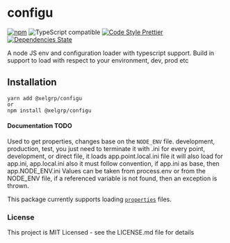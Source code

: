 # configu
[![npm](https://img.shields.io/npm/v/@xelgrp/configu.svg)](https://www.npmjs.com/package/@xelgrp/configu)
![TypeScript compatible](https://img.shields.io/badge/typescript-compatible-brightgreen.svg)
[![Code Style Prettier](https://img.shields.io/badge/code_style-prettier-ff69b4.svg?style=flat-square)](https://github.com/prettier/prettier)
[![Dependencies State](https://david-dm.org/mernxl/configu.svg)](https://david-dm.org/mernxl/configu)

A node JS env and configuration loader with typescript support. Build in support to load with respect to your environment, dev, prod etc

## Installation
```
yarn add @xelgrp/configu
or
npm install @xelgrp/configu
```

#### Documentation TODO
Used to get properties, changes base on the `NODE_ENV` file. development, production, test, you just need to terminate it with .ini
for every point, development, or direct file, it loads app.point.local.ini file it will also load for app.ini, app.local.ini
also it must follow convention, if app.ini as base, then app.NODE_ENV.ini Values can be taken from process.env or from the NODE_ENV file,
if a referenced variable is not found, then an exception is thrown.

This package currently supports loading [`properties`](https://www.npmjs.com/package/properties) files.

### License
This project is MIT Licensed - see the LICENSE.md file for details
